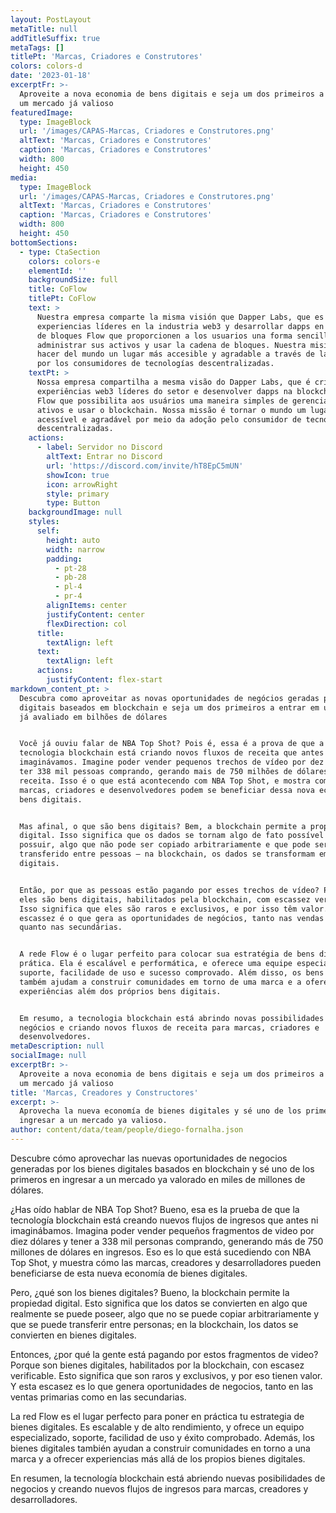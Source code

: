 ```yaml
---
layout: PostLayout
metaTitle: null
addTitleSuffix: true
metaTags: []
titlePt: 'Marcas, Criadores e Construtores'
colors: colors-d
date: '2023-01-18'
excerptFr: >-
  Aproveite a nova economia de bens digitais e seja um dos primeiros a entrar em
  um mercado já valioso
featuredImage:
  type: ImageBlock
  url: '/images/CAPAS-Marcas, Criadores e Construtores.png'
  altText: 'Marcas, Criadores e Construtores'
  caption: 'Marcas, Criadores e Construtores'
  width: 800
  height: 450
media:
  type: ImageBlock
  url: '/images/CAPAS-Marcas, Criadores e Construtores.png'
  altText: 'Marcas, Criadores e Construtores'
  caption: 'Marcas, Criadores e Construtores'
  width: 800
  height: 450
bottomSections:
  - type: CtaSection
    colors: colors-e
    elementId: ''
    backgroundSize: full
    title: CoFlow
    titlePt: CoFlow
    text: >
      Nuestra empresa comparte la misma visión que Dapper Labs, que es crear
      experiencias líderes en la industria web3 y desarrollar dapps en la cadena
      de bloques Flow que proporcionen a los usuarios una forma sencilla de
      administrar sus activos y usar la cadena de bloques. Nuestra misión es
      hacer del mundo un lugar más accesible y agradable a través de la adopción
      por los consumidores de tecnologías descentralizadas.
    textPt: >
      Nossa empresa compartilha a mesma visão do Dapper Labs, que é criar
      experiências web3 líderes do setor e desenvolver dapps na blockchain da
      Flow que possibilita aos usuários uma maneira simples de gerenciar seus
      ativos e usar o blockchain. Nossa missão é tornar o mundo um lugar mais
      acessível e agradável por meio da adoção pelo consumidor de tecnologias
      descentralizadas.
    actions:
      - label: Servidor no Discord
        altText: Entrar no Discord
        url: 'https://discord.com/invite/hT8EpC5mUN'
        showIcon: true
        icon: arrowRight
        style: primary
        type: Button
    backgroundImage: null
    styles:
      self:
        height: auto
        width: narrow
        padding:
          - pt-28
          - pb-28
          - pl-4
          - pr-4
        alignItems: center
        justifyContent: center
        flexDirection: col
      title:
        textAlign: left
      text:
        textAlign: left
      actions:
        justifyContent: flex-start
markdown_content_pt: >
  Descubra como aproveitar as novas oportunidades de negócios geradas pelos bens
  digitais baseados em blockchain e seja um dos primeiros a entrar em um mercado
  já avaliado em bilhões de dólares


  Você já ouviu falar de NBA Top Shot? Pois é, essa é a prova de que a
  tecnologia blockchain está criando novos fluxos de receita que antes nem
  imaginávamos. Imagine poder vender pequenos trechos de vídeo por dez dólares e
  ter 338 mil pessoas comprando, gerando mais de 750 milhões de dólares em
  receita. Isso é o que está acontecendo com NBA Top Shot, e mostra como as
  marcas, criadores e desenvolvedores podem se beneficiar dessa nova economia de
  bens digitais.


  Mas afinal, o que são bens digitais? Bem, a blockchain permite a propriedade
  digital. Isso significa que os dados se tornam algo de fato possível de se
  possuir, algo que não pode ser copiado arbitrariamente e que pode ser
  transferido entre pessoas – na blockchain, os dados se transformam em bens
  digitais.


  Então, por que as pessoas estão pagando por esses trechos de vídeo? Porque
  eles são bens digitais, habilitados pela blockchain, com escassez verificável.
  Isso significa que eles são raros e exclusivos, e por isso têm valor. E essa
  escassez é o que gera as oportunidades de negócios, tanto nas vendas primárias
  quanto nas secundárias.


  A rede Flow é o lugar perfeito para colocar sua estratégia de bens digitais em
  prática. Ela é escalável e performática, e oferece uma equipe especializada,
  suporte, facilidade de uso e sucesso comprovado. Além disso, os bens digitais
  também ajudam a construir comunidades em torno de uma marca e a oferecer
  experiências além dos próprios bens digitais.


  Em resumo, a tecnologia blockchain está abrindo novas possibilidades de
  negócios e criando novos fluxos de receita para marcas, criadores e
  desenvolvedores.
metaDescription: null
socialImage: null
excerptBr: >-
  Aproveite a nova economia de bens digitais e seja um dos primeiros a entrar em
  um mercado já valioso
title: 'Marcas, Creadores y Constructores'
excerpt: >-
  Aprovecha la nueva economía de bienes digitales y sé uno de los primeros en
  ingresar a un mercado ya valioso.
author: content/data/team/people/diego-fornalha.json
---
```




Descubre cómo aprovechar las nuevas oportunidades de negocios generadas por los bienes digitales basados en blockchain y sé uno de los primeros en ingresar a un mercado ya valorado en miles de millones de dólares.

¿Has oído hablar de NBA Top Shot? Bueno, esa es la prueba de que la tecnología blockchain está creando nuevos flujos de ingresos que antes ni imaginábamos. Imagina poder vender pequeños fragmentos de video por diez dólares y tener a 338 mil personas comprando, generando más de 750 millones de dólares en ingresos. Eso es lo que está sucediendo con NBA Top Shot, y muestra cómo las marcas, creadores y desarrolladores pueden beneficiarse de esta nueva economía de bienes digitales.

Pero, ¿qué son los bienes digitales? Bueno, la blockchain permite la propiedad digital. Esto significa que los datos se convierten en algo que realmente se puede poseer, algo que no se puede copiar arbitrariamente y que se puede transferir entre personas; en la blockchain, los datos se convierten en bienes digitales.

Entonces, ¿por qué la gente está pagando por estos fragmentos de video? Porque son bienes digitales, habilitados por la blockchain, con escasez verificable. Esto significa que son raros y exclusivos, y por eso tienen valor. Y esta escasez es lo que genera oportunidades de negocios, tanto en las ventas primarias como en las secundarias.

La red Flow es el lugar perfecto para poner en práctica tu estrategia de bienes digitales. Es escalable y de alto rendimiento, y ofrece un equipo especializado, soporte, facilidad de uso y éxito comprobado. Además, los bienes digitales también ayudan a construir comunidades en torno a una marca y a ofrecer experiencias más allá de los propios bienes digitales.

En resumen, la tecnología blockchain está abriendo nuevas posibilidades de negocios y creando nuevos flujos de ingresos para marcas, creadores y desarrolladores.



